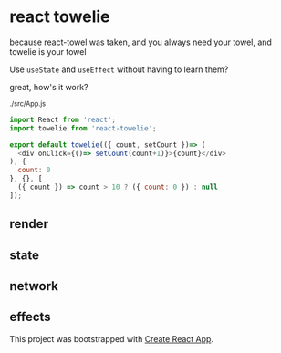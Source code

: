 # react towelie

because react-towel was taken, and you always need your towel, and towelie is your towel


Use `useState` and `useEffect` without having to learn them?

great, how's it work?

<sub>./src/App.js</sub>
```js
import React from 'react';
import towelie from 'react-towelie';

export default towelie(({ count, setCount })=> (
  <div onClick={()=> setCount(count+1)}>{count}</div>
), {
  count: 0
}, {}, [
  ({ count }) => count > 10 ? ({ count: 0 }) : null
]);
```

## render
## state
## network
## effects





This project was bootstrapped with [Create React App](https://github.com/facebook/create-react-app).

